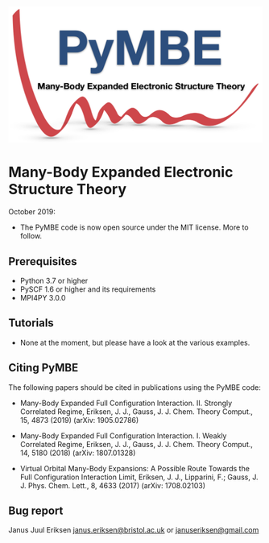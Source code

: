 
![PyMBE|medium](doc/logo/pymbe_logo.png)

Many-Body Expanded Electronic Structure Theory
===============================================

October 2019:

* The PyMBE code is now open source under the MIT license. More to follow.


Prerequisites
------------

* Python 3.7 or higher
* PySCF 1.6 or higher and its requirements
* MPI4PY 3.0.0


Tutorials
---------

* None at the moment, but please have a look at the various examples.


Citing PyMBE
------------

The following papers should be cited in publications using the PyMBE code:

* Many-Body Expanded Full Configuration Interaction. II. Strongly Correlated Regime,
Eriksen, J. J., Gauss, J.
J. Chem. Theory Comput., 15, 4873 (2019) (arXiv: 1905.02786)

* Many-Body Expanded Full Configuration Interaction. I. Weakly Correlated Regime,
Eriksen, J. J., Gauss, J.
J. Chem. Theory Comput., 14, 5180 (2018) (arXiv: 1807.01328)

* Virtual Orbital Many-Body Expansions: A Possible Route Towards the Full Configuration Interaction Limit,
Eriksen, J. J., Lipparini, F.; Gauss, J.
J. Phys. Chem. Lett., 8, 4633 (2017) (arXiv: 1708.02103)

Bug report
----------
Janus Juul Eriksen <janus.eriksen@bristol.ac.uk> or <januseriksen@gmail.com>

